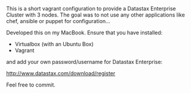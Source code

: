This is a short vagrant configuration to provide a Datastax Enterprise Cluster with 3 nodes.
The goal was to not use any other applications like chef, ansible or puppet for configuration...

Developed this on my MacBook. Ensure that you have installed:

 - Virtualbox (with an Ubuntu Box)
 - Vagrant

and add your own password/username for Datastax Enterprise:

http://www.datastax.com/download/register 

Feel free to commit.


